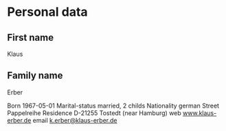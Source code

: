 # Personal data

## First name
Klaus

## Family name
Erber

Born	1967-05-01
Marital-status	married, 2 childs
Nationality	german
Street	Pappelreihe
Residence	D-21255 Tostedt (near Hamburg)
web	www.klaus-erber.de
email	k.erber@klaus-erber.de